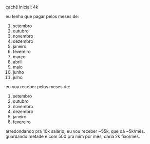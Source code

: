 cachê inicial: 4k

eu tenho que pagar pelos meses de:
1. setembro
2. outubro
3. novembro
4. dezembro
5. janeiro
6. fevereiro
7. março
8. abril
9. maio
10. junho
11. julho

eu vou receber pelos meses de:
1.	setembro
2.	outubro
3.	novembro
4.	dezembro
5.	janeiro
6.	fevereiro

arredondando pra 10k salário, eu vou receber ~55k, que dá ~5k/mês. guardando metade e com 500 pra mim por mês, daria 2k fixo/mês.
